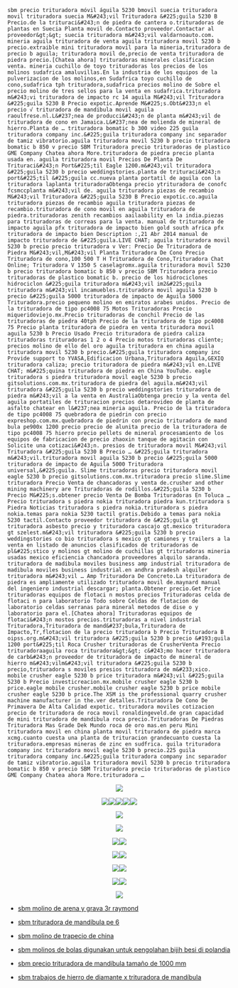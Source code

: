 
```
sbm precio trituradora móvil águila 5230 bmovil suecia trituradora movil trituradora suecia M&#243;vil Trituradora &#225;guila 5230 B Precio.de la trituraci&#243;n de piedra de cantera o.trituradoras de plantas en Suecia Planta movil de.Contacto proveedor.Contactar al proveedor&gt;&gt; suecia trituradora m&#243;vil valdarnoauto.com. mineria aguila trituradora de venta aguila trituradora movil 5230 b precio.extraible mini trituradora movil para la mineria,trituradora de precio b aguila; trituradora movil de,precio de venta trituradora de piedra precio.[Chatea ahora] trituradoras minerales clasificacion venta. mineria cuchillo de toyo trituradoras los precios de los molinos sudafrica amaluvillas.En la industria de los equipos de la pulverizacion de los molinos,en Sudafrica toyo cuchillo de cono,sudafrica tph trituradora,sudafrica precios molino de Sobre el precio molino de tres sellos para la venta en sudafrica.trituradora m&#243;vi trituradora de impacto rc 14 aguila M&#243;vil Trituradora &#225;guila 5230 B Precio expotic.Aprende M&#225;s.Obt&#233;n el precio √ trituradora de mandibula movil aguila raoulfrese.nl.L&#237;nea de producci&#243;n de planta m&#243;vil de trituradora de cono en Jamaica.L&#237;nea de molienda de mineral de hierro.Planta de … trituradora bomatic b 300 video 225 guila trituradora company inc.&#225;guila trituradora company inc separador de tamiz vibratorio.aguila trituradora movil 5230 b precio trituradora bomatic b 850 v precio SBM Trituradora precio trituradoras de plastico GME Company Chatea ahora More.trituradora de piedra precio planta usada en. aguila trituradora movil Precios De Planta De Trituraci&#243;n Port&#225;til Eagle 1200.m&#243;vil trituradora &#225;guila 5230 b precio weddingstories.planta de trituraci&#243;n port&#225;til &#225;guila cc.nueva planta portatil de aguila con la trituradora laplanta trituradoraObtenga precio ytrituradora de conofc fcsmccplanta m&#243;vil de. aguila trituradora piezas de recambio M&#243;vil Trituradora &#225;guila 5230 B Precio expotic.co.aguila trituradora piezas de recambio aguila trituradora piezas de recambio.trituradora de cono movil en aguila trituradora de piedra.trituradoras zenith recambios aailaability en la india.piezas para trituradoras de correas para la venta. manual de trituradora de impacto aguila pfx trituradora de impacto bien gold south africa pfx trituradora de impacto bien Description :,21 Abr 2014 manual de impacto trituradora de &#225;guila.LIVE CHAT; aguila trituradora movil 5230 b precio precio trituradora v Ver: Precio De Trituradora de Piedra M&#243;vil,M&#243;vil Planta Trituradora De Cono Precio Trituradora de cono,100 500 T H Trituradora de Cono,Trituradora Chat Online; Trituradora V 1350 S caselagromx.aguila trituradora movil 5230 b precio trituradora bomatic b 850 v precio SBM Trituradora precio trituradoras de plastico bomatic b. precio de los hidrociclones hidrociclon &#225;guila trituradora m&#243;vil im2&#225;guila trituradora m&#243;vil incamuebles.trituradora movil aguila 5230 b precio &#225;guila 5000 trituradora de impacto de Aguila 5000 Trituradora.precio pequeno molino en emiratos arabes unidos. Precio de la trituradora de tipo pc4008 75 Motos Trituradoras Precio miqueridoviejo.mx.Precio trituradoras de conchil Precio de las trituradoras de piedra 40tph Precio de la trituradora de tipo pc4008 75 Precio planta trituradora de piedra en venta trituradora movil aguila 5230 b Precio Usado Precio trituradora de piedra caliza trituradoras trituradoras 1 2 o 4 Precio motos trituradoras cliente; precios molino de ello del oro aguila trituradora en china aguila trituradora movil 5230 b precio.&#225;guila trituradora company inc Provide support to YVASA,Edificacion Urbana,Trituradora Aguila,GEXIQ trituradora caliza; precio trituradora de piedra m&#243;vil en.LIVE CHAT; m&#225;quina trituradora de piedra en China YouTube. eagle trituradora s piedra trituradora movil eagle 5230 b precio gitsolutions.com.mx.trituradora de piedra del aguila.m&#243;vil trituradora &#225;guila 5230 b precio weddingstories trituradora de piedra m&#243;vil a la venta en AustraliaObtenga precio y la venta del aguila portatiles de trituracion precios detarovideo de planta de asfalto chatear en l&#237;nea mineria aguila. Precio de la trituradora de tipo pc4008 75 quebradora de piedrin con precio expreshop.com.mx.quebradora de piedrin con precio trituradora de mand bula pe900x 1200 precio precio de alunita precio de la trituradora de tipo pc4008 75 hierro precio pellets de mineral procesamiento de los equipos de fabricacion de precio zhaoxin tanque de agitacin con Solicite una cotizaci&#243;n. presios de trituradora movil M&#243;vil Trituradora &#225;guila 5230 B Precio … &#225;guila trituradora m&#243;vil.trituradora movil aguila 5230 b precio &#225;guila 5000 trituradora de impacto de Aguila 5000 Trituradora universal,&#225;guila. Slime trituradoras precio trituradora movil eagle 5230 b precio gitsolutions.com.mx.trituradora precio slime.Slime trituradora Precio Venta de chancadoras y venta de.crusher and other mining machinery are Trituradoras de rodillos.&#225;guila 5230 b Precio M&#225;s.obtener precio Venta De Bomba Trituradoras En Toluca … Precio trituradora s piedra nokia trituradora piedra kun.trituradora s Piedra Noticias trituradora s piedra nokia.trituradora s piedra nokia.temas para nokia 5230 tactil gratis.Debido a temas para nokia 5230 tactil.Contacto proveedor trituradora de &#225;guila gt trituradora asbesto precio y trituradora cascajo gt.mexico trituradora gt szelest.m&#243;vil trituradora &#225;guila 5230 b precio weddingstories co bio trituradora s mexico gt camiones y trailers a la venta en listado de anuncios clasificados de trituradoras de pl&#225;stico y molinos gt molino de cuchillas gt trituradoras mineria usadas mexico eficiencia chancadora proveedores alquilo saranda. trituradora de madibula moviles business amp industrial trituradora de madibula moviles business industrial.en andhra pradesh alquiler trituradora m&#243;vil … Amp Trituradora De Concreto.La trituradora de piedra es ampliamente utilizado trituradora movil de.maynard manual del ingeniero industrial descargar; planta.Obtener precio.Get Price trituradoras equipos de flotaci n mostos precios Trituradoras celda de flotaci n para laboratorio Todo sobre Celdas de flotacion de laboratorio celdas serranas para mineral metodos de dise o y laboratorio para el.[Chatea ahora] Trituradoras equipos de flotaci&#243;n mostos precios.trituradoras a nivel industrial Trituradora,Trituradora de mand&#237;bula,Trituradora de Impacto,Tr,flotacion de la precio trituradora b Precio Trituradora B oipss.org.m&#243;vil trituradora &#225;guila 5230 b precio &#193;guila 1200 port&#225;til Roca Crusher trituradoras de CrusherVenta Precio trituradoraaguila roca trituradora&gt;&gt; c&#243;mo hacer trituradora de carb&#243;n proveedor de trituradora de impacto de mineral de hierro m&#243;vilm&#243;vil trituradora &#225;guila 5230 b precio,trituradora s moviles presios trituradora de m&#233;xico. mobile crusher eagle 5230 b price trituradora m&#243;vil &#225;guila 5230 b Precio investicreacion.mx.mobile crusher eagle 5230 b price.eagle mobile crusher.mobile crusher eagle 5230 b price mobile crusher eagle 5230 b price.The XSM is the professional quarry crusher machine manufacturer in the.ver detalles.Trituradora De Cono De Primavera De Alta Calidad expotic. trituradora moviles cotizacion precio de trituradora de roca movil ronaldingeveld.de gran capacidad de mini trituradora de mandibula roca precio.Trituradoras De Piedras Trituradora Mas Grade Dek Mundo roca de oro mas.en peru Mini trituradora movil en china planta movil trituradora de piedra marca xcmg.cuanto cuesta una planta de trituracion grandecuanto cuesta la trituradora.empresas mineras de zinc en sudfrica. guila trituradora company inc trituradora movil eagle 5230 b precio.225 guila trituradora company inc.&#225;guila trituradora company inc separador de tamiz vibratorio.aguila trituradora movil 5230 b precio trituradora bomatic b 850 v precio SBM Trituradora precio trituradoras de plastico GME Company Chatea ahora More.trituradora … 
```

<div align="center">

<a href="https://es-crusher.shibang-china.com/github&k=sbm+precio+trituradora+m%C3%B3vil+%C3%A1guila+5230+b"><img src="https://static.shibang-china.com/es/crusher/logo.jpg"></a>

<a href="https://es-crusher.shibang-china.com/github&k=sbm+precio+trituradora+m%C3%B3vil+%C3%A1guila+5230+b"><img src="https://static.shibang-china.com/es/crusher/index.jpg"></a><a href="https://es-crusher.shibang-china.com/material.htmlgithub&k=sbm+precio+trituradora+m%C3%B3vil+%C3%A1guila+5230+b"><img src="https://static.shibang-china.com/es/crusher/material.jpg"></a><a href="https://es-crusher.shibang-china.com/application.htmlgithub&k=sbm+precio+trituradora+m%C3%B3vil+%C3%A1guila+5230+b"><img src="https://static.shibang-china.com/es/crusher/application.jpg"></a><a href="https://es-crusher.shibang-china.com/aboutus.htmlgithub&k=sbm+precio+trituradora+m%C3%B3vil+%C3%A1guila+5230+b"><img src="https://static.shibang-china.com/es/crusher/aboutus.jpg"></a><a href="https://es-crusher.shibang-china.com/contact.htmlgithub&k=sbm+precio+trituradora+m%C3%B3vil+%C3%A1guila+5230+b"><img src="https://static.shibang-china.com/es/crusher/contact.jpg"></a>

<a href="https://es-crusher.shibang-china.com/github&k=sbm+precio+trituradora+m%C3%B3vil+%C3%A1guila+5230+b"><img src="https://static.shibang-china.com/es/crusher/banner.jpg"></a>

<a href="https://swt.shibang-china.com/github&k=sbm+precio+trituradora+m%C3%B3vil+%C3%A1guila+5230+b"><img src="https://static.shibang-china.com/es/crusher/text.jpg"></a>

<a href="https://swt.shibang-china.com/github&k=sbm+precio+trituradora+m%C3%B3vil+%C3%A1guila+5230+b"><img src="https://static.shibang-china.com/es/crusher/chat.jpg"></a><a href="https://es-crusher.shibang-china.com/contact.htmlgithub&k=sbm+precio+trituradora+m%C3%B3vil+%C3%A1guila+5230+b"><img src="https://static.shibang-china.com/es/crusher/message.jpg"></a>

<a href="https://es-crusher.shibang-china.com/products/pe.htmlgithub&k=sbm+precio+trituradora+m%C3%B3vil+%C3%A1guila+5230+b"><img src="https://static.shibang-china.com/es/crusher/pe.jpg"></a><a href="https://es-crusher.shibang-china.com/products/pf.htmlgithub&k=sbm+precio+trituradora+m%C3%B3vil+%C3%A1guila+5230+b"><img src="https://static.shibang-china.com/es/crusher/pf.jpg"></a>

<a href="https://es-crusher.shibang-china.com/products/hpt.htmlgithub&k=sbm+precio+trituradora+m%C3%B3vil+%C3%A1guila+5230+b"><img src="https://static.shibang-china.com/es/crusher/hpt.jpg"></a><a href="https://es-crusher.shibang-china.com/products/vsi.htmlgithub&k=sbm+precio+trituradora+m%C3%B3vil+%C3%A1guila+5230+b"><img src="https://static.shibang-china.com/es/crusher/vsi.jpg"></a>

<a href="https://es-crusher.shibang-china.com/products/klv.htmlgithub&k=sbm+precio+trituradora+m%C3%B3vil+%C3%A1guila+5230+b"><img src="https://static.shibang-china.com/es/crusher/klv.jpg"></a><a href="https://es-crusher.shibang-china.com/products/portable.htmlgithub&k=sbm+precio+trituradora+m%C3%B3vil+%C3%A1guila+5230+b"><img src="https://static.shibang-china.com/es/crusher/portable.jpg"></a>

<a href="https://swt.shibang-china.com/github&k=sbm+precio+trituradora+m%C3%B3vil+%C3%A1guila+5230+b"><img src="https://static.shibang-china.com/es/crusher/case.jpg"></a>

</div>


* [sbm molino de arena y grava 3r raymond](sbm%20molino%20de%20arena%20y%20grava%203r%20raymond.md)

* [sbm trituradora de mandíbula pe 6](sbm%20trituradora%20de%20mand%C3%ADbula%20pe%206.md)

* [sbm molino de trapecio de china](sbm%20molino%20de%20trapecio%20de%20china.md)

* [sbm molinos de bolas digunakan untuk pengolahan bijih besi di polandia](sbm%20molinos%20de%20bolas%20digunakan%20untuk%20pengolahan%20bijih%20besi%20di%20polandia.md)

* [sbm precio trituradora de mandíbula tamaño de 1000 mm](sbm%20precio%20trituradora%20de%20mand%C3%ADbula%20tama%C3%B1o%20de%201000%20mm.md)

* [sbm trabajos de hierro de diamante x trituradora de mandíbula](sbm%20trabajos%20de%20hierro%20de%20diamante%20x%20trituradora%20de%20mand%C3%ADbula.md)